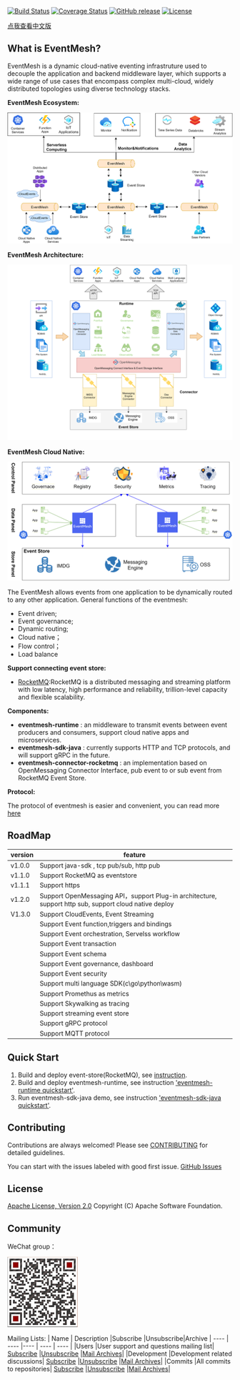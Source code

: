 [![Build Status](https://www.travis-ci.org/WeBankFinTech/DeFiBus.svg?branch=master)](https://www.travis-ci.org/WeBankFinTech/EventMesh)
[![Coverage Status](https://coveralls.io/repos/github/WeBankFinTech/DeFiBus/badge.svg?branch=master)](https://coveralls.io/github/WeBankFinTech/EventMesh?branch=master)
[![GitHub release](https://img.shields.io/badge/release-download-orange.svg)](https://github.com/WeBankFinTech/EventMesh/releases)
[![License](https://img.shields.io/badge/license-Apache%202-4EB1BA.svg)](https://www.apache.org/licenses/LICENSE-2.0.html)

[点我查看中文版](README.zh-CN.md)

## What is EventMesh?
EventMesh is a dynamic cloud-native eventing infrastruture used to decouple the application and backend middleware layer, which supports a wide range of use cases that encompass complex multi-cloud, widely distributed topologies using diverse technology stacks.

**EventMesh Ecosystem:**

![architecture1](docs/images/eventmesh-define.png)

**EventMesh Architecture:**

![architecture1](docs/images/eventmesh-runtime.png)

**EventMesh Cloud Native:**

![architecture2](docs/images/eventmesh-panels.png)

The EventMesh allows events from one application to be dynamically routed to any other application.
General functions of the eventmesh:

* Event driven;
* Event governance;
* Dynamic routing;
* Cloud native；
* Flow control；
* Load balance

**Support connecting event store:**

* [RocketMQ](https://github.com/apache/rocketmq):RocketMQ is a distributed messaging and streaming platform with low latency, high performance and reliability, trillion-level capacity and flexible scalability.

**Components:**

* **eventmesh-runtime** : an middleware to transmit events between event producers and consumers, support cloud native apps and microservices.
* **eventmesh-sdk-java** : currently supports HTTP and TCP protocols, and will support gRPC in the future.
* **eventmesh-connector-rocketmq** : an implementation based on OpenMessaging Connector Interface, pub event to or sub event from RocketMQ Event Store.

**Protocol:**

The protocol of eventmesh is easier and convenient, you can read more [here](docs/en/instructions/eventmesh-runtime-protocol.md)

## RoadMap
| version | feature |
| ----    | ----    |
| v1.0.0  |Support java-sdk , tcp pub/sub, http pub|
| v1.1.0  |Support RocketMQ as eventstore|
| v1.1.1  |Support https|
| v1.2.0  |Support OpenMessaging API，support Plug-in architecture, support http sub, support cloud native deploy|
| V1.3.0  |Support CloudEvents, Event Streaming|
|         |Support Event function,triggers and bindings|
|         |Support Event orchestration, Servelss workflow|
|         |Support Event transaction|
|         |Support Event schema|
|         |Support Event governance, dashboard|
|         |Support Event security|
|         |Support multi language SDK(c\go\python\wasm)|
|         |Support Promethus as metrics|
|         |Support Skywalking as tracing|
|         |Support streaming event store|
|         |Support gRPC protocol|
|         |Support MQTT protocol|

## Quick Start
1. Build and deploy event-store(RocketMQ), see [instruction](https://rocketmq.apache.org/docs/quick-start/).
2. Build and deploy eventmesh-runtime, see instruction ['eventmesh-runtime quickstart'](docs/en/instructions/eventmesh-runtime-quickstart.md).
3. Run eventmesh-sdk-java demo, see instruction ['eventmesh-sdk-java quickstart'](docs/en/instructions/eventmesh-sdk-java-quickstart.md).

## Contributing
Contributions are always welcomed! Please see [CONTRIBUTING](CONTRIBUTING.md) for detailed guidelines.

You can start with the issues labeled with good first issue.
[GitHub Issues](https://github.com/WeBankFinTech/EventMesh/issues)

## License
[Apache License, Version 2.0](http://www.apache.org/licenses/LICENSE-2.0.html) Copyright (C) Apache Software Foundation.

## Community
WeChat group：

![wechat_qr](docs/images/mesh-helper.png)

Mailing Lists:
| Name | Description |Subscribe	|Unsubscribe|Archive
| ----    | ----    |----    | ----    | ----    |
|Users	|User support and questions mailing list|	[Subscribe](mailto:users-subscribe@eventmesh.incubator.apache.org)	|[Unsubscribe](mailto:users-unsubscribe@eventmesh.incubator.apache.org)	|[Mail Archives](https://lists.apache.org/list.html?users@eventmesh.apache.org)|
|Development	|Development related discussions|	[Subscribe](mailto:dev-subscribe@eventmesh.incubator.apache.org)	|[Unsubscribe](mailto:dev-unsubscribe@eventmesh.incubator.apache.org)	|[Mail Archives](https://lists.apache.org/list.html?dev@eventmesh.apache.org)|
|Commits	|All commits to repositories|	[Subscribe](mailto:commits-subscribe@eventmesh.incubator.apache.org)	|[Unsubscribe](mailto:commits-unsubscribe@eventmesh.incubator.apache.org)	|[Mail Archives](https://lists.apache.org/list.html?commits@eventmesh.apache.org)|